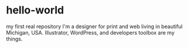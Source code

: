 # hello-world
my first real repository
I'm a designer for print and web living in beautiful Michigan, USA. Illustrator, WordPress, and developers toolbox are my things.
